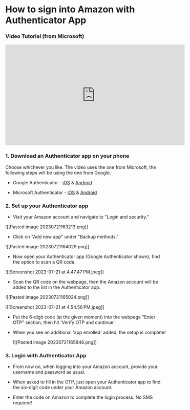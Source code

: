 # How to sign into Amazon with Authenticator App

### Video Tutorial (from Microsoft)

<iframe width="560" height="315" src="https://www.youtube.com/embed/NkIeFrosXmw?start=73" title="YouTube video player" frameborder="0" allow="accelerometer; autoplay; clipboard-write; encrypted-media; gyroscope; picture-in-picture; web-share" allowfullscreen></iframe>

### 1. Download an Authenticator app on your phone

Choose whichever you like. The video uses the one from Microsoft, the following steps will be using the one from Google. 

- Google Authenticator - [iOS](https://apps.apple.com/us/app/google-authenticator/id388497605) & [Android](https://play.google.com/store/apps/details?id=com.google.android.apps.authenticator2&hl=en&gl=US)

- Microsoft Authenticator - [iOS](https://apps.apple.com/us/app/microsoft-authenticator/id983156458) & [Android](https://play.google.com/store/apps/details?id=com.azure.authenticator&hl=en&gl=US)


### 2. **Set up your Authenticator app**

- Visit your Amazon account and navigate to "Login and security."

![[Pasted image 20230721163213.png]]


- Click on "Add new app" under "Backup methods."

![[Pasted image 20230721164029.png]]


- Now open your Authenticator app (Google Authenticator shown), find the option to scan a QR code.

![[Screenshot 2023-07-21 at 4.47.47 PM.jpeg]]

 
 - Scan the QR code on the webpage, then the Amazon account will be added to the list in the Authenticator app.

![[Pasted image 20230721165024.png]]

![[Screenshot 2023-07-21 at 4.54.56 PM.jpeg]]

- Put the 6-digit code (at the given moment) into the webpage "Enter OTP" section, then hit 'Verify OTP and continue'. 

- When you see an additional 'app enrolled' added, the setup is complete!
  
  ![[Pasted image 20230721165846.png]]

### 3. Login with Authenticator App

-  From now on, when logging into your Amazon account, provide your username and password as usual.

-  When asked to fill in the OTP, just open your Authenticator app to find the six-digit code under your Amazon account.
  
-   Enter the code on Amazon to complete the login process. No SMS required!